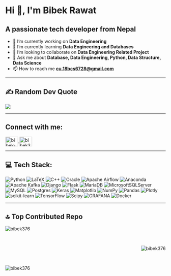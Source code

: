 # Hi 👋, I'm Bibek Rawat
## A passionate tech developer from Nepal

- 🔭 I’m currently working on **Data Engineering**
- 🌱 I’m currently learning **Data Engineering and Databases**
- 👯 I’m looking to collaborate on **Data Engineering Related Project**
- 💬 Ask me about **Database, Data Engineering, Python, Data Structure, Data Science**
- 📫 How to reach me **cu.18bcs6728@gmail.com**

---

## ✍️ Random Dev Quote
![](https://quotes-github-readme.vercel.app/api?type=horizontal&theme=radical)

---

## Connect with me:
<p align="left">
  <a href="https://linkedin.com/in/bibek-rawat-51b1b81b8" target="blank">
    <img align="center" src="https://raw.githubusercontent.com/rahuldkjain/github-profile-readme-generator/master/src/images/icons/Social/linked-in-alt.svg" alt="bibek-rawat-51b1b81b8" height="30" width="40" />
  </a>
  <a href="https://www.leetcode.com/bibek376" target="blank">
    <img align="center" src="https://raw.githubusercontent.com/rahuldkjain/github-profile-readme-generator/master/src/images/icons/Social/leet-code.svg" alt="bibek376" height="30" width="40" />
  </a>
</p>

---

## 💻 Tech Stack:
![Python](https://img.shields.io/badge/python-3670A0?style=for-the-badge&logo=python&logoColor=ffdd54) 
![LaTeX](https://img.shields.io/badge/latex-%23008080.svg?style=for-the-badge&logo=latex&logoColor=white) 
![C++](https://img.shields.io/badge/c++-%2300599C.svg?style=for-the-badge&logo=c%2B%2B&logoColor=white) 
![Oracle](https://img.shields.io/badge/Oracle-F80000?style=for-the-badge&logo=oracle&logoColor=white) 
![Apache Airflow](https://img.shields.io/badge/Apache%20Airflow-017CEE?style=for-the-badge&logo=Apache%20Airflow&logoColor=white) 
![Anaconda](https://img.shields.io/badge/Anaconda-%2344A833.svg?style=for-the-badge&logo=anaconda&logoColor=white) 
![Apache Kafka](https://img.shields.io/badge/Apache%20Kafka-000?style=for-the-badge&logo=apachekafka) 
![Django](https://img.shields.io/badge/django-%23092E20.svg?style=for-the-badge&logo=django&logoColor=white) 
![Flask](https://img.shields.io/badge/flask-%23000.svg?style=for-the-badge&logo=flask&logoColor=white) 
![MariaDB](https://img.shields.io/badge/MariaDB-003545?style=for-the-badge&logo=mariadb&logoColor=white) 
![MicrosoftSQLServer](https://img.shields.io/badge/Microsoft%20SQL%20Server-CC2927?style=for-the-badge&logo=microsoft%20sql%20server&logoColor=white) 
![MySQL](https://img.shields.io/badge/mysql-%2300000f.svg?style=for-the-badge&logo=mysql&logoColor=white) 
![Postgres](https://img.shields.io/badge/postgres-%23316192.svg?style=for-the-badge&logo=postgresql&logoColor=white) 
![Keras](https://img.shields.io/badge/Keras-%23D00000.svg?style=for-the-badge&logo=Keras&logoColor=white) 
![Matplotlib](https://img.shields.io/badge/Matplotlib-%23ffffff.svg?style=for-the-badge&logo=Matplotlib&logoColor=black) 
![NumPy](https://img.shields.io/badge/numpy-%23013243.svg?style=for-the-badge&logo=numpy&logoColor=white) 
![Pandas](https://img.shields.io/badge/pandas-%23150458.svg?style=for-the-badge&logo=pandas&logoColor=white) 
![Plotly](https://img.shields.io/badge/Plotly-%233F4F75.svg?style=for-the-badge&logo=plotly&logoColor=white) 
![scikit-learn](https://img.shields.io/badge/scikit--learn-%23F7931E.svg?style=for-the-badge&logo=scikit-learn&logoColor=white) 
![TensorFlow](https://img.shields.io/badge/TensorFlow-%23FF6F00.svg?style=for-the-badge&logo=TensorFlow&logoColor=white) 
![Scipy](https://img.shields.io/badge/SciPy-%230C55A5.svg?style=for-the-badge&logo=scipy&logoColor=%white) 
![GRAFANA](https://img.shields.io/badge/grafana-F46800.svg?style=for-the-badge&logo=grafana&logoColor=white&color=%23F46800) 
![Docker](https://img.shields.io/badge/docker-%230db7ed.svg?style=for-the-badge&logo=docker&logoColor=white)

---

## 🔝 Top Contributed Repo
<p>
  <img align="left" src="https://github-readme-stats.vercel.app/api/top-langs?username=bibek376&show_icons=true&locale=en&layout=compact" alt="bibek376" />
</p>
<p>&nbsp;</p>
<p>&nbsp;</p>
<p>
  <img align="right" src="https://github-readme-stats.vercel.app/api?username=bibek376&show_icons=true&locale=en" alt="bibek376" />
</p>
<p>&nbsp;</p>
<p>&nbsp;</p>
<p>
  <img align="left" src="https://github-readme-streak-stats.herokuapp.com/?user=bibek376&" alt="bibek376" />
</p>

